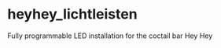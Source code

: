 heyhey_lichtleisten
===================

Fully programmable LED installation for the coctail bar Hey Hey

